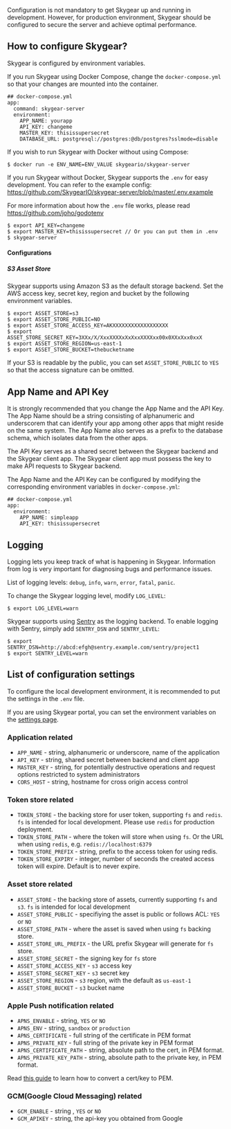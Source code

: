 Configuration is not mandatory to get Skygear up and running in development. However, for production environment, Skygear should be configured to secure the server and achieve optimal performance.

<a name="configure"></a>
## How to configure Skygear?

Skygear is configured by environment variables.

If you run Skygear using Docker Compose, change the `docker-compose.yml`
so that your changes are mounted into the container.

```
## docker-compose.yml
app:
  command: skygear-server
  environment:
    APP_NAME: yourapp
    API_KEY: changeme
    MASTER_KEY: thisissupersecret
    DATABASE_URL: postgresql://postgres:@db/postgres?sslmode=disable
```

If you wish to run Skygear with Docker without using Compose:

```
$ docker run -e ENV_NAME=ENV_VALUE skygeario/skygear-server
```

If you run Skygear without Docker, Skygear supports the `.env` for easy
development. You can refer to the example config:
https://github.com/SkygearIO/skygear-server/blob/master/.env.example

For more information about how the `.env` file works, please read
https://github.com/joho/godotenv

```
$ export API_KEY=changeme
$ export MASTER_KEY=thisissupersecret // Or you can put them in .env
$ skygear-server
```

#### Configurations

##### S3 Asset Store

Skygear supports using Amazon S3 as the default storage backend.
Set the AWS access key, secret key, region and bucket by the following
environment variables.

```
$ export ASSET_STORE=s3
$ export ASSET_STORE_PUBLIC=NO
$ export ASSET_STORE_ACCESS_KEY=AKXXXXXXXXXXXXXXXXXX
$ export ASSET_STORE_SECRET_KEY=3XXx/X/XxxXXXXxXxXxxXXXXxx00x0XXxXxx0xxX
$ export ASSET_STORE_REGION=us-east-1
$ export ASSET_STORE_BUCKET=thebucketname
```

If your S3 is readable by the public, you can set `ASSET_STORE_PUBLIC` to `YES`
so that the access signature can be omitted.

<a name="name-and-key"></a>
## App Name and API Key

It is strongly recommended that you change the App Name and the API Key.
The App Name should be a string consisting of alphanumeric and underscorem
that can identify your app among other apps that might reside on the same
system. The App Name also serves as a prefix to the database schema, which
isolates data from the other apps.

The API Key serves as a shared secret between the Skygear backend and the
Skygear client app. The Skygear client app must possess the key to make API
requests to Skygear backend.

The App Name and the API Key can be configured by modifying the corresponding
environment variables in `docker-compose.yml`:

```
## docker-compose.yml
app:
  environment:
    APP_NAME: simpleapp
    API_KEY: thisissupersecret
```

<a name="logging"></a>
## Logging

Logging lets you keep track of what is happening in Skygear. Information
from log is very important for diagnosing bugs and performance issues.

List of logging levels: `debug`, `info`, `warn`, `error`, `fatal`, `panic`.

To change the Skygear logging level, modify `LOG_LEVEL`:

```
$ export LOG_LEVEL=warn
```

Skygear supports using [Sentry](https://getsentry.com/) as the logging backend.
To enable logging with Sentry, simply add `SENTRY_DSN` and `SENTRY_LEVEL`:

```
$ export SENTRY_DSN=http://abcd:efgh@sentry.example.com/sentry/project1
$ export SENTRY_LEVEL=warn
```

<a name="others"></a>
## List of configuration settings

To configure the local development environment, it is recommended to put the
settings in the `.env` file.

If you are using Skygear portal, you can set the environment variables on the
<a href="http://portal-staging.skygear.io/app/settings">settings page</a>.

### Application related
* `APP_NAME` - string, alphanumeric or underscore, name of the application
* `API_KEY` - string, shared secret between backend and client app
* `MASTER_KEY` - string, for potentially destructive operations and request
  options restricted to system administrators
* `CORS_HOST` - string, hostname for cross origin access control

### Token store related
* `TOKEN_STORE` - the backing store for user token, supporting `fs` and
  `redis`. `fs` is intended for local development.
  Please use `redis` for production deployment.
* `TOKEN_STORE_PATH` - where the token will store when using `fs`. Or the
  URL when using `redis`, e.g. `redis://localhost:6379`
* `TOKEN_STORE_PREFIX` - string, prefix to the access token for using redis.
* `TOKEN_STORE_EXPIRY` - integer, number of seconds the created access token
  will expire. Default is to never expire.

### Asset store related
* `ASSET_STORE` - the backing store of assets, currently supporting `fs` and `s3`.
  `fs` is intended for local development
* `ASSET_STORE_PUBLIC` - specifiying the asset is public or follows ACL: `YES` or
  `NO`
* `ASSET_STORE_PATH` - where the asset is saved when using `fs` backing store.
* `ASSET_STORE_URL_PREFIX` - the URL prefix Skygear will generate for `fs`
  store.
* `ASSET_STORE_SECRET` - the signing key for `fs` store
* `ASSET_STORE_ACCESS_KEY` - `s3` access key
* `ASSET_STORE_SECRET_KEY` - `s3` secret key
* `ASSET_STORE_REGION` - `s3` region, with the default as `us-east-1`
* `ASSET_STORE_BUCKET` - `s3` bucket name

### Apple Push notification related
* `APNS_ENVABLE` - string, `YES` or `NO`
* `APNS_ENV` - string, `sandbox` or `production`
* `APNS_CERTIFICATE` - full string of the certificate in PEM format
* `APNS_PRIVATE_KEY` - full string of the private key in PEM format
* `APNS_CERTIFICATE_PATH` - string, absolute path to the cert, in PEM format.
* `APNS_PRIVATE_KEY_PATH` - string, absolute path to the private key, in PEM format.

Read [this
guide](http://docs.moengage.com/docs/ios-push-notifications#making-a-pem-file)
to learn how to convert a cert/key to PEM.

### GCM(Google Cloud Messaging) related
* `GCM_ENABLE` - string , `YES` or `NO`
* `GCM_APIKEY` - string, the api-key you obtained from Google
